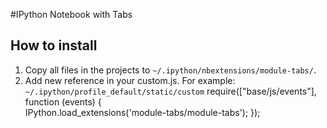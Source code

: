 #IPython Notebook with Tabs

How to install
--------------

1. Copy all files in the projects to `~/.ipython/nbextensions/module-tabs/`.
2. Add new reference in your custom.js. For example: `~/.ipython/profile_default/static/custom`
	require(["base/js/events"], function (events) {    
    	IPython.load_extensions('module-tabs/module-tabs'); 
	});
